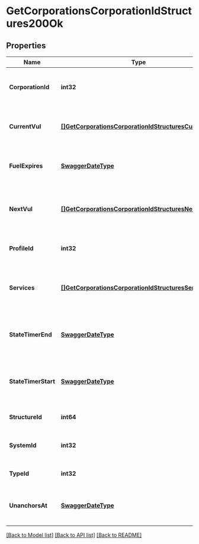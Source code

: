 # GetCorporationsCorporationIdStructures200Ok

## Properties
Name | Type | Description | Notes
------------ | ------------- | ------------- | -------------
**CorporationId** | **int32** | ID of the corporation that owns the structure | [default to null]
**CurrentVul** | [**[]GetCorporationsCorporationIdStructuresCurrentVul**](get_corporations_corporation_id_structures_current_vul.md) | This week&#39;s vulnerability windows, Monday is day 0 | [default to null]
**FuelExpires** | [**SwaggerDateType**](SwaggerDateType.md) | Date on which the structure will run out of fuel | [optional] [default to null]
**NextVul** | [**[]GetCorporationsCorporationIdStructuresNextVul**](get_corporations_corporation_id_structures_next_vul.md) | Next week&#39;s vulnerability windows, Monday is day 0 | [default to null]
**ProfileId** | **int32** | The id of the ACL profile for this citadel | [default to null]
**Services** | [**[]GetCorporationsCorporationIdStructuresService**](get_corporations_corporation_id_structures_service.md) | Contains a list of service upgrades, and their state | [optional] [default to null]
**StateTimerEnd** | [**SwaggerDateType**](SwaggerDateType.md) | Date at which the structure will move to it&#39;s next state | [optional] [default to null]
**StateTimerStart** | [**SwaggerDateType**](SwaggerDateType.md) | Date at which the structure entered it&#39;s current state | [optional] [default to null]
**StructureId** | **int64** | The Item ID of the structure | [default to null]
**SystemId** | **int32** | The solar system the structure is in | [default to null]
**TypeId** | **int32** | The type id of the structure | [default to null]
**UnanchorsAt** | [**SwaggerDateType**](SwaggerDateType.md) | Date at which the structure will unanchor | [optional] [default to null]

[[Back to Model list]](../README.md#documentation-for-models) [[Back to API list]](../README.md#documentation-for-api-endpoints) [[Back to README]](../README.md)


